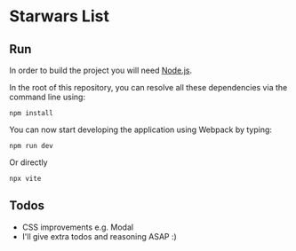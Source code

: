 # Starwars List

## Run

In order to build the project you will need [Node.js](https://nodejs.org/en/).

In the root of this repository, you can resolve all these dependencies via
the command line using:

    npm install

You can now start developing the application using Webpack by typing:

    npm run dev

Or directly

    npx vite

## Todos

<ul>
    <li>CSS improvements e.g. Modal</li>    
    <li>I'll give extra todos and reasoning ASAP :)</li>
</ul>
